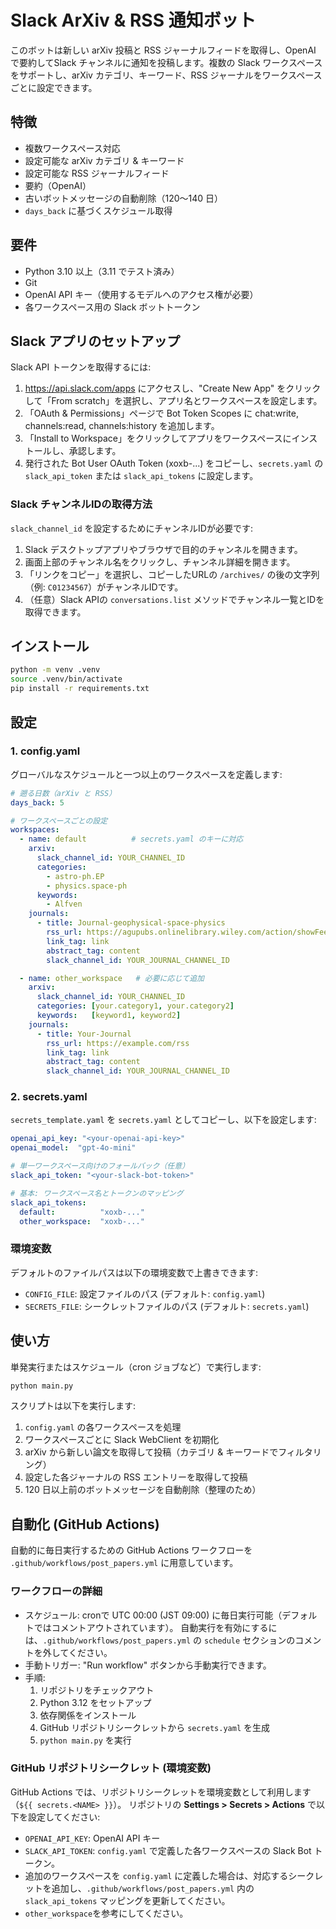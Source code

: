 <!--
  Slack ArXiv & RSS 通知ボットの README 日本語版
-->
# Slack ArXiv & RSS 通知ボット

このボットは新しい arXiv 投稿と RSS ジャーナルフィードを取得し、OpenAI で要約してSlack チャンネルに通知を投稿します。複数の Slack ワークスペースをサポートし、arXiv カテゴリ、キーワード、RSS ジャーナルをワークスペースごとに設定できます。

## 特徴
- 複数ワークスペース対応
- 設定可能な arXiv カテゴリ & キーワード
- 設定可能な RSS ジャーナルフィード
- 要約（OpenAI）
- 古いボットメッセージの自動削除（120～140 日）
- `days_back` に基づくスケジュール取得

## 要件
- Python 3.10 以上（3.11 でテスト済み）
- Git
- OpenAI API キー（使用するモデルへのアクセス権が必要）
- 各ワークスペース用の Slack ボットトークン
  
## Slack アプリのセットアップ
Slack API トークンを取得するには:
1. https://api.slack.com/apps にアクセスし、"Create New App" をクリックして「From scratch」を選択し、アプリ名とワークスペースを設定します。
2. 「OAuth & Permissions」ページで Bot Token Scopes に chat:write, channels:read, channels:history を追加します。
3. 「Install to Workspace」をクリックしてアプリをワークスペースにインストールし、承認します。
4. 発行された Bot User OAuth Token (xoxb-...) をコピーし、`secrets.yaml` の `slack_api_token` または `slack_api_tokens` に設定します。

### Slack チャンネルIDの取得方法

`slack_channel_id` を設定するためにチャンネルIDが必要です:
1. Slack デスクトップアプリやブラウザで目的のチャンネルを開きます。
2. 画面上部のチャンネル名をクリックし、チャンネル詳細を開きます。
3. 「リンクをコピー」を選択し、コピーしたURLの `/archives/` の後の文字列（例: `C01234567`）がチャンネルIDです。
4. （任意）Slack APIの `conversations.list` メソッドでチャンネル一覧とIDを取得できます。

## インストール
```bash
python -m venv .venv
source .venv/bin/activate
pip install -r requirements.txt
```

## 設定

### 1. config.yaml

グローバルなスケジュールと一つ以上のワークスペースを定義します:

```yaml
# 遡る日数（arXiv と RSS）
days_back: 5

# ワークスペースごとの設定
workspaces:
  - name: default          # secrets.yaml のキーに対応
    arxiv:
      slack_channel_id: YOUR_CHANNEL_ID
      categories:
        - astro-ph.EP
        - physics.space-ph
      keywords:
        - Alfven
    journals:
      - title: Journal-geophysical-space-physics
        rss_url: https://agupubs.onlinelibrary.wiley.com/action/showFeed?jc=21699402&type=etoc&feed=rss
        link_tag: link
        abstract_tag: content
        slack_channel_id: YOUR_JOURNAL_CHANNEL_ID

  - name: other_workspace   # 必要に応じて追加
    arxiv:
      slack_channel_id: YOUR_CHANNEL_ID
      categories: [your.category1, your.category2]
      keywords:   [keyword1, keyword2]
    journals:
      - title: Your-Journal
        rss_url: https://example.com/rss
        link_tag: link
        abstract_tag: content
        slack_channel_id: YOUR_JOURNAL_CHANNEL_ID
```

### 2. secrets.yaml

`secrets_template.yaml` を `secrets.yaml` としてコピーし、以下を設定します:

```yaml
openai_api_key: "<your-openai-api-key>"
openai_model:  "gpt-4o-mini"

# 単一ワークスペース向けのフォールバック（任意）
slack_api_token: "<your-slack-bot-token>"

# 基本: ワークスペース名とトークンのマッピング
slack_api_tokens:
  default:          "xoxb-..."
  other_workspace:  "xoxb-..."
```
### 環境変数

デフォルトのファイルパスは以下の環境変数で上書きできます:

- `CONFIG_FILE`: 設定ファイルのパス (デフォルト: `config.yaml`)
- `SECRETS_FILE`: シークレットファイルのパス (デフォルト: `secrets.yaml`)

## 使い方

単発実行またはスケジュール（cron ジョブなど）で実行します:

```bash
python main.py
```

スクリプトは以下を実行します:
1. `config.yaml` の各ワークスペースを処理
2. ワークスペースごとに Slack WebClient を初期化
3. arXiv から新しい論文を取得して投稿（カテゴリ & キーワードでフィルタリング）
4. 設定した各ジャーナルの RSS エントリーを取得して投稿
5. 120 日以上前のボットメッセージを自動削除（整理のため）

## 自動化 (GitHub Actions)

自動的に毎日実行するための GitHub Actions ワークフローを `.github/workflows/post_papers.yml` に用意しています。

### ワークフローの詳細
- スケジュール: cronで UTC 00:00 (JST 09:00) に毎日実行可能（デフォルトではコメントアウトされています）。
  自動実行を有効にするには、`.github/workflows/post_papers.yml` の `schedule` セクションのコメントを外してください。
- 手動トリガー: "Run workflow" ボタンから手動実行できます。
- 手順:
  1. リポジトリをチェックアウト
  2. Python 3.12 をセットアップ
  3. 依存関係をインストール
  4. GitHub リポジトリシークレットから `secrets.yaml` を生成
  5. `python main.py` を実行

### GitHub リポジトリシークレット (環境変数)

GitHub Actions では、リポジトリシークレットを環境変数として利用します（`${{ secrets.<NAME> }}`）。
リポジトリの **Settings > Secrets > Actions** で以下を設定してください:

- `OPENAI_API_KEY`: OpenAI API キー
- `SLACK_API_TOKEN`: `config.yaml` で定義した各ワークスペースの Slack Bot トークン。 
- 追加のワークスペースを `config.yaml` に定義した場合は、対応するシークレットを追加し、`.github/workflows/post_papers.yml` 内の `slack_api_tokens` マッピングを更新してください。
- `other_workspace`を参考にしてください。
